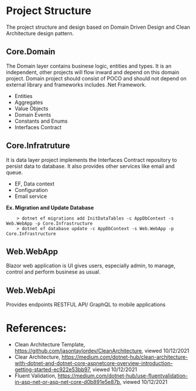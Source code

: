 # Project Structure
The project structure and design based on Domain Driven Design and Clean Architecture design pattern.
## Core.Domain
The Domain layer contains businese logic, entities and types. It is an independent, other projects will flow inward and depend on this domain project.
Domain project should consist of POCO and should not depend on external library and frameworks includes .Net Framework.
* Entities
* Aggregates
* Value Objects
* Domain Events
* Constants and Enums
* Interfaces Contract

## Core.Infratruture
It is data layer project implements the Interfaces Contract repository to persist data to database.
It also provides other services like email and queue.
* EF, Data context
* Configuration
* Email service

**Ex. Migration and Update Database**
```
	> dotnet ef migrations add InitDataTables -c AppDbContext -s Web.WebApp -p Core.Infrastructure
	> dotnet ef database update -c AppDbContext -s Web.WebApp -p Core.Infrastructure
```

## Web.WebApp
Blazor web application is UI gives users, especially admin, to manage, control and perform businese as usual.



## Web.WebApi
Provides endpoints RESTFUL API/ GraphQL to mobile applications

# References:
- Clean Architecture Template, https://github.com/jasontaylordev/CleanArchitecture, viewed 10/12/2021
- Clear Architecture, https://medium.com/dotnet-hub/clean-architecture-with-dotnet-and-dotnet-core-aspnetcore-overview-introduction-getting-started-ec922e53bb97, viewed 10/12/2021
- Fluent Validation, https://medium.com/dotnet-hub/use-fluentvalidation-in-asp-net-or-asp-net-core-d0b891e5e87b, viewed 10/12/2021
